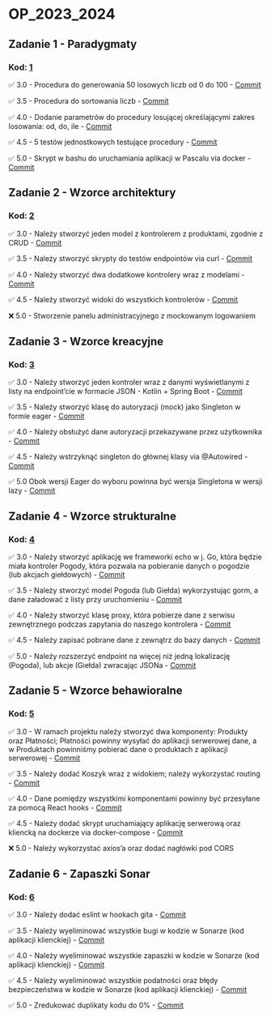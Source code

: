 # OP_2023_2024
## **Zadanie 1 - Paradygmaty**

### **Kod**: [1](https://github.com/Leovambarii/Programowanie_obiektowe_2023_2024/tree/main/1)

:white_check_mark: 3.0 - Procedura do generowania 50 losowych liczb od 0 do 100 - [Commit](https://github.com/Leovambarii/Programowanie_obiektowe_2023_2024/commit/25aa68832fdfba42416394e2ed2a1b0c18a95f2f)

:white_check_mark: 3.5 - Procedura do sortowania liczb - [Commit](https://github.com/Leovambarii/Programowanie_obiektowe_2023_2024/commit/25aa68832fdfba42416394e2ed2a1b0c18a95f2f)

:white_check_mark: 4.0 - Dodanie parametrów do procedury losującej określającymi zakres losowania: od, do, ile - [Commit](https://github.com/Leovambarii/Programowanie_obiektowe_2023_2024/commit/25aa68832fdfba42416394e2ed2a1b0c18a95f2f)

:white_check_mark: 4.5 - 5 testów jednostkowych testujące procedury - [Commit](https://github.com/Leovambarii/Programowanie_obiektowe_2023_2024/commit/25aa68832fdfba42416394e2ed2a1b0c18a95f2f)

:white_check_mark: 5.0 - Skrypt w bashu do uruchamiania aplikacji w Pascalu via docker - [Commit](https://github.com/Leovambarii/Programowanie_obiektowe_2023_2024/commit/25aa68832fdfba42416394e2ed2a1b0c18a95f2f)

## **Zadanie 2 - Wzorce architektury**

### **Kod**: [2](https://github.com/Leovambarii/Programowanie_obiektowe_2023_2024/tree/main/2)

:white_check_mark: 3.0 - Należy stworzyć jeden model z kontrolerem z produktami, zgodnie z CRUD - [Commit](https://github.com/Leovambarii/Programowanie_obiektowe_2023_2024/commit/b92ceb1c902b1b707ce40c8b761293e13eb0a6d8)

:white_check_mark: 3.5 - Należy stworzyć skrypty do testów endpointów via curl - [Commit](https://github.com/Leovambarii/Programowanie_obiektowe_2023_2024/commit/b92ceb1c902b1b707ce40c8b761293e13eb0a6d8)

:white_check_mark: 4.0 - Należy stworzyć dwa dodatkowe kontrolery wraz z modelami - [Commit](https://github.com/Leovambarii/Programowanie_obiektowe_2023_2024/commit/b92ceb1c902b1b707ce40c8b761293e13eb0a6d8)

:white_check_mark: 4.5 - Należy stworzyć widoki do wszystkich kontrolerów - [Commit](https://github.com/Leovambarii/Programowanie_obiektowe_2023_2024/commit/b92ceb1c902b1b707ce40c8b761293e13eb0a6d8)

:x: 5.0 - Stworzenie panelu administracyjnego z mockowanym logowaniem

## **Zadanie 3 - Wzorce kreacyjne**

### **Kod**: [3](https://github.com/Leovambarii/Programowanie_obiektowe_2023_2024/tree/main/3)

:white_check_mark: 3.0 - Należy stworzyć jeden kontroler wraz z danymi wyświetlanymi z listy na endpoint’cie w formacie JSON - Kotlin + Spring Boot - [Commit](https://github.com/Leovambarii/Programowanie_obiektowe_2023_2024/commit/eb1b36f5d2dffb60413240d36081d177289a9595)

:white_check_mark: 3.5 - Należy stworzyć klasę do autoryzacji (mock) jako Singleton w formie eager - [Commit](https://github.com/Leovambarii/Programowanie_obiektowe_2023_2024/commit/eb1b36f5d2dffb60413240d36081d177289a9595)

:white_check_mark: 4.0 - Należy obsłużyć dane autoryzacji przekazywane przez użytkownika - [Commit](https://github.com/Leovambarii/Programowanie_obiektowe_2023_2024/commit/eb1b36f5d2dffb60413240d36081d177289a9595)

:white_check_mark: 4.5 - Należy wstrzyknąć singleton do głównej klasy via @Autowired - [Commit](https://github.com/Leovambarii/Programowanie_obiektowe_2023_2024/commit/eb1b36f5d2dffb60413240d36081d177289a9595)

:white_check_mark: 5.0 Obok wersji Eager do wyboru powinna być wersja Singletona w wersji lazy - [Commit](https://github.com/Leovambarii/Programowanie_obiektowe_2023_2024/commit/eb1b36f5d2dffb60413240d36081d177289a9595)

## **Zadanie 4 - Wzorce strukturalne**

### **Kod**: [4](https://github.com/Leovambarii/Programowanie_obiektowe_2023_2024/tree/main/4)

:white_check_mark: 3.0 - Należy stworzyć aplikację we frameworki echo w j. Go, która będzie miała kontroler Pogody, która pozwala na pobieranie danych o pogodzie (lub akcjach giełdowych) - [Commit](https://github.com/Leovambarii/Programowanie_obiektowe_2023_2024/commit/2f0a5e55a89391a4ea67d10c350925decbb9c7c2)

:white_check_mark: 3.5 - Należy stworzyć model Pogoda (lub Giełda) wykorzystując gorm, a dane załadować z listy przy uruchomieniu - [Commit](https://github.com/Leovambarii/Programowanie_obiektowe_2023_2024/commit/2f0a5e55a89391a4ea67d10c350925decbb9c7c2)

:white_check_mark: 4.0 - Należy stworzyć klasę proxy, która pobierze dane z serwisu zewnętrznego podczas zapytania do naszego kontrolera - [Commit](https://github.com/Leovambarii/Programowanie_obiektowe_2023_2024/commit/29fc56e76777f95fea39498abe234f1f49c8e055)

:white_check_mark: 4.5 - Należy zapisać pobrane dane z zewnątrz do bazy danych - [Commit](https://github.com/Leovambarii/Programowanie_obiektowe_2023_2024/commit/29fc56e76777f95fea39498abe234f1f49c8e055)

:white_check_mark: 5.0 - Należy rozszerzyć endpoint na więcej niż jedną lokalizację (Pogoda), lub akcje (Giełda) zwracając JSONa - [Commit](https://github.com/Leovambarii/Programowanie_obiektowe_2023_2024/commit/29fc56e76777f95fea39498abe234f1f49c8e055)

## **Zadanie 5 - Wzorce behawioralne**

### **Kod**: [5](https://github.com/Leovambarii/Programowanie_obiektowe_2023_2024/tree/main/5)

:white_check_mark: 3.0 - W ramach projektu należy stworzyć dwa komponenty: Produkty oraz Płatności; Płatności powinny wysyłać do aplikacji serwerowej dane, a w Produktach powinniśmy pobierać dane o produktach z aplikacji serwerowej - [Commit](https://github.com/Leovambarii/Programowanie_obiektowe_2023_2024/commit/9416922fc5ec1f470e7a836a2b486af397757c98)

:white_check_mark: 3.5 - Należy dodać Koszyk wraz z widokiem; należy wykorzystać routing - [Commit](https://github.com/Leovambarii/Programowanie_obiektowe_2023_2024/commit/9416922fc5ec1f470e7a836a2b486af397757c98)

:white_check_mark: 4.0 - Dane pomiędzy wszystkimi komponentami powinny być przesyłane za pomocą React hooks - [Commit](https://github.com/Leovambarii/Programowanie_obiektowe_2023_2024/commit/9416922fc5ec1f470e7a836a2b486af397757c98)

:white_check_mark: 4.5 - Należy dodać skrypt uruchamiający aplikację serwerową oraz kliencką na dockerze via docker-compose - [Commit](https://github.com/Leovambarii/Programowanie_obiektowe_2023_2024/commit/9416922fc5ec1f470e7a836a2b486af397757c98)

:x: 5.0 - Należy wykorzystać axios’a oraz dodać nagłówki pod CORS

## **Zadanie 6 - Zapaszki Sonar**

### **Kod**: [6](https://github.com/Leovambarii/Programowanie_obiektowe_2023_2024/tree/main/6)

:white_check_mark: 3.0 - Należy dodać eslint w hookach gita - [Commit](https://github.com/Leovambarii/Programowanie_obiektowe_2023_2024/commit/aa187d5fb08120f0ac3e98d21c4a658b5fc10716)

:white_check_mark: 3.5 - Należy wyeliminować wszystkie bugi w kodzie w Sonarze (kod aplikacji klienckiej) - [Commit](https://github.com/Leovambarii/Programowanie_obiektowe_2023_2024/commit/aa187d5fb08120f0ac3e98d21c4a658b5fc10716)

:white_check_mark: 4.0 - Należy wyeliminować wszystkie zapaszki w kodzie w Sonarze (kod aplikacji klienckiej) - [Commit](https://github.com/Leovambarii/Programowanie_obiektowe_2023_2024/commit/aa187d5fb08120f0ac3e98d21c4a658b5fc10716)

:white_check_mark: 4.5 - Należy wyeliminować wszystkie podatności oraz błędy bezpieczeństwa w kodzie w Sonarze (kod aplikacji klienckiej) - [Commit](https://github.com/Leovambarii/Programowanie_obiektowe_2023_2024/commit/aa187d5fb08120f0ac3e98d21c4a658b5fc10716)

:white_check_mark: 5.0 - Zredukować duplikaty kodu do 0% - [Commit](https://github.com/Leovambarii/Programowanie_obiektowe_2023_2024/commit/aa187d5fb08120f0ac3e98d21c4a658b5fc10716)
